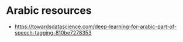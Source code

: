 # Arabic resources

- https://towardsdatascience.com/deep-learning-for-arabic-part-of-speech-tagging-810be7278353
